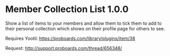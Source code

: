 Member Collection List 1.0.0
============================

Show a list of items to your members and allow them to tick them to add to their personal collection which shows on their profile page for others to see.

Requires Yootil: https://proboards.com/library/plugins/item/38

Request: http://support.proboards.com/thread/656348/